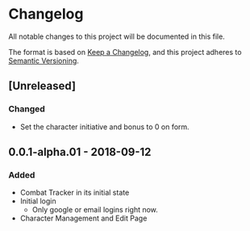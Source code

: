 # Changelog
All notable changes to this project will be documented in this file.

The format is based on [Keep a Changelog](https://keepachangelog.com/en/1.0.0/),
and this project adheres to [Semantic Versioning](https://semver.org/spec/v2.0.0.html).

## [Unreleased]

### Changed
* Set the character initiative and bonus to 0 on form.

## 0.0.1-alpha.01 - 2018-09-12

### Added
- Combat Tracker in its initial state
- Initial login
  * Only google or email logins right now.
- Character Management and Edit Page
